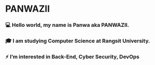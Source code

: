 # PANWAZII
### :computer: Hello world, my name is Panwa aka PANWAZII.  
### :mortar_board: I am studying Computer Science at Rangsit University.
### ⚡ I’m interested in Back-End, Cyber Security, DevOps 
<!--
**PANWAZII/PANWAZII** is a ✨ _special_ ✨ repository because its `README.md` (this file) appears on your GitHub profile.

Here are some ideas to get you started:

- 🔭 I’m currently working on ...
- 🌱 I’m currently learning ...
- 👯 I’m looking to collaborate on ...
- 🤔 I’m looking for help with ...
- 💬 Ask me about ...
- 📫 How to reach me: ...
- 😄 Pronouns: ...
- ⚡ Fun fact: ...
-->
